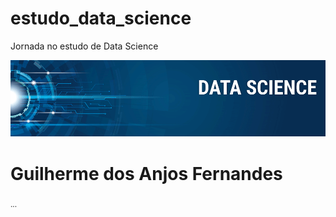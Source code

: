 # estudo_data_science
Jornada no estudo de Data Science

<p align="center">
  <img src="banner.png">
</p>

# Guilherme dos Anjos Fernandes
<sub>...</sub>


